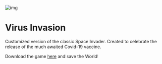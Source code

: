 ![img](.assets/images/corochan2.bmp) 

# Virus Invasion

Customized version of the classic Space Invader.
Created to celebrate the release of the much awaited Covid-19 vaccine.

Download the game [here](https://rpiflv.itch.io/virus-invasion) and save the World!
